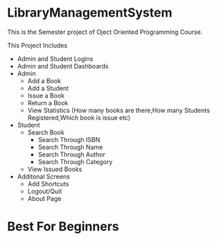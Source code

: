 # LibraryManagementSystem
This is the Semester project of Oject Oriented Programming Course.

This Project Includes

- Admin and Student Logins
- Admin and Student Dashboards
- Admin
    - Add a Book  
    - Add a Student
    - Issue a Book
    - Return a Book
    - View Statistics (How many books are there,How many Students Registered,Which book is issue etc)
- Student 
    - Search Book
       - Search Through ISBN
       - Search Through Name
       - Search Through Author
       - Search Through Category
    - View Issued Books
- Additonal Screens
   - Add Shortcuts
   - Logout/Quit
   - About Page

 # Best For Beginners
